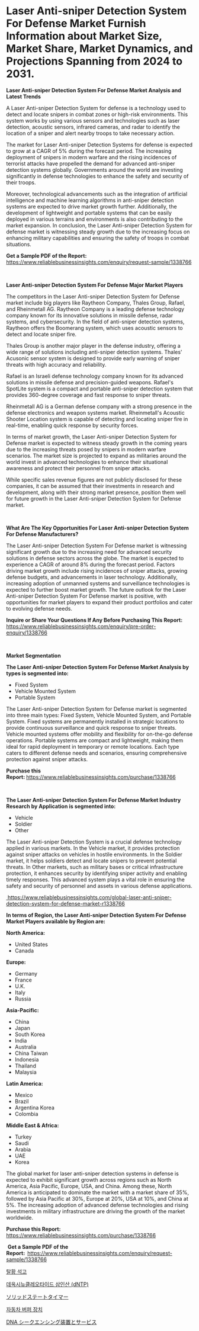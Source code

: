 <p><h1>Laser Anti-sniper Detection System For Defense Market Furnish Information about Market Size, Market Share, Market Dynamics, and Projections Spanning from 2024 to 2031.</h1></p><p><strong>Laser Anti-sniper Detection System For Defense Market Analysis and Latest Trends</strong></p>
<p><p>A Laser Anti-sniper Detection System for defense is a technology used to detect and locate snipers in combat zones or high-risk environments. This system works by using various sensors and technologies such as laser detection, acoustic sensors, infrared cameras, and radar to identify the location of a sniper and alert nearby troops to take necessary action.</p><p>The market for Laser Anti-sniper Detection Systems for defense is expected to grow at a CAGR of 5% during the forecast period. The increasing deployment of snipers in modern warfare and the rising incidences of terrorist attacks have propelled the demand for advanced anti-sniper detection systems globally. Governments around the world are investing significantly in defense technologies to enhance the safety and security of their troops.</p><p>Moreover, technological advancements such as the integration of artificial intelligence and machine learning algorithms in anti-sniper detection systems are expected to drive market growth further. Additionally, the development of lightweight and portable systems that can be easily deployed in various terrains and environments is also contributing to the market expansion. In conclusion, the Laser Anti-sniper Detection System for defense market is witnessing steady growth due to the increasing focus on enhancing military capabilities and ensuring the safety of troops in combat situations.</p></p>
<p><strong>Get a Sample PDF of the Report:&nbsp;</strong> <a href="https://www.reliablebusinessinsights.com/enquiry/request-sample/1338766">https://www.reliablebusinessinsights.com/enquiry/request-sample/1338766</a></p>
<p>&nbsp;</p>
<p><strong>Laser Anti-sniper Detection System For Defense Major Market Players</strong></p>
<p><p>The competitors in the Laser Anti-sniper Detection System for Defense market include big players like Raytheon Company, Thales Group, Rafael, and Rheinmetall AG. Raytheon Company is a leading defense technology company known for its innovative solutions in missile defense, radar systems, and cybersecurity. In the field of anti-sniper detection systems, Raytheon offers the Boomerang system, which uses acoustic sensors to detect and locate sniper fire.</p><p>Thales Group is another major player in the defense industry, offering a wide range of solutions including anti-sniper detection systems. Thales' Acusonic sensor system is designed to provide early warning of sniper threats with high accuracy and reliability.</p><p>Rafael is an Israeli defense technology company known for its advanced solutions in missile defense and precision-guided weapons. Rafael's SpotLite system is a compact and portable anti-sniper detection system that provides 360-degree coverage and fast response to sniper threats.</p><p>Rheinmetall AG is a German defense company with a strong presence in the defense electronics and weapon systems market. Rheinmetall's Acoustic Shooter Location system is capable of detecting and locating sniper fire in real-time, enabling quick response by security forces.</p><p>In terms of market growth, the Laser Anti-sniper Detection System for Defense market is expected to witness steady growth in the coming years due to the increasing threats posed by snipers in modern warfare scenarios. The market size is projected to expand as militaries around the world invest in advanced technologies to enhance their situational awareness and protect their personnel from sniper attacks.</p><p>While specific sales revenue figures are not publicly disclosed for these companies, it can be assumed that their investments in research and development, along with their strong market presence, position them well for future growth in the Laser Anti-sniper Detection System for Defense market.</p></p>
<p>&nbsp;</p>
<p><strong>What Are The Key Opportunities For Laser Anti-sniper Detection System For Defense Manufacturers?</strong></p>
<p><p>The Laser Anti-sniper Detection System For Defense market is witnessing significant growth due to the increasing need for advanced security solutions in defense sectors across the globe. The market is expected to experience a CAGR of around 8% during the forecast period. Factors driving market growth include rising incidences of sniper attacks, growing defense budgets, and advancements in laser technology. Additionally, increasing adoption of unmanned systems and surveillance technologies is expected to further boost market growth. The future outlook for the Laser Anti-sniper Detection System For Defense market is positive, with opportunities for market players to expand their product portfolios and cater to evolving defense needs.</p></p>
<p><strong>Inquire or Share Your Questions If Any Before Purchasing This Report:</strong> <a href="https://www.reliablebusinessinsights.com/enquiry/pre-order-enquiry/1338766">https://www.reliablebusinessinsights.com/enquiry/pre-order-enquiry/1338766</a></p>
<p>&nbsp;</p>
<p><strong>Market Segmentation</strong></p>
<p><strong>The Laser Anti-sniper Detection System For Defense Market Analysis by types is segmented into:</strong></p>
<p><ul><li>Fixed System</li><li>Vehicle Mounted System</li><li>Portable System</li></ul></p>
<p><p>The Laser Anti-sniper Detection System for Defense market is segmented into three main types: Fixed System, Vehicle Mounted System, and Portable System. Fixed systems are permanently installed in strategic locations to provide continuous surveillance and quick response to sniper threats. Vehicle mounted systems offer mobility and flexibility for on-the-go defense operations. Portable systems are compact and lightweight, making them ideal for rapid deployment in temporary or remote locations. Each type caters to different defense needs and scenarios, ensuring comprehensive protection against sniper attacks.</p></p>
<p><strong>Purchase this Report:&nbsp;</strong><a href="https://www.reliablebusinessinsights.com/purchase/1338766">https://www.reliablebusinessinsights.com/purchase/1338766</a></p>
<p>&nbsp;</p>
<p><strong>The Laser Anti-sniper Detection System For Defense Market Industry Research by Application is segmented into:</strong></p>
<p><ul><li>Vehicle</li><li>Soldier</li><li>Other</li></ul></p>
<p><p>The Laser Anti-sniper Detection System is a crucial defense technology applied in various markets. In the Vehicle market, it provides protection against sniper attacks on vehicles in hostile environments. In the Soldier market, it helps soldiers detect and locate snipers to prevent potential threats. In Other markets, such as military bases or critical infrastructure protection, it enhances security by identifying sniper activity and enabling timely responses. This advanced system plays a vital role in ensuring the safety and security of personnel and assets in various defense applications.</p></p>
<p><a href="https://www.reliablebusinessinsights.com/global-laser-anti-sniper-detection-system-for-defense-market-r1338766">&nbsp;https://www.reliablebusinessinsights.com/global-laser-anti-sniper-detection-system-for-defense-market-r1338766</a></p>
<p><strong>In terms of Region, the Laser Anti-sniper Detection System For Defense Market Players available by Region are:</strong></p>
<p>
    <p> <strong> North America: </strong>
        <ul>
            <li>United States</li>
            <li>Canada</li>
        </ul>
        </p> 
    <p> <strong> Europe: </strong>
        <ul>
            <li>Germany</li>
            <li>France</li>
            <li>U.K.</li>
            <li>Italy</li>
            <li>Russia</li>
        </ul>
        </p> 
    <p> <strong> Asia-Pacific: </strong>
        <ul>
            <li>China</li>
            <li>Japan</li>
            <li>South Korea</li>
            <li>India</li>
            <li>Australia</li>
            <li>China Taiwan</li>
            <li>Indonesia</li>
            <li>Thailand</li>
            <li>Malaysia</li>
        </ul>
        </p> 
    <p> <strong> Latin America: </strong>
        <ul>
            <li>Mexico</li>
            <li>Brazil</li>
            <li>Argentina Korea</li>
            <li>Colombia</li>
        </ul>
        </p> 
    <p> <strong> Middle East & Africa: </strong>
        <ul>
            <li>Turkey</li>
            <li>Saudi</li>
            <li>Arabia</li>
            <li>UAE</li>
            <li>Korea</li>
        </ul>
    </p>
    </p>
<p><p>The global market for laser anti-sniper detection systems in defense is expected to exhibit significant growth across regions such as North America, Asia Pacific, Europe, USA, and China. Among these, North America is anticipated to dominate the market with a market share of 35%, followed by Asia Pacific at 30%, Europe at 20%, USA at 10%, and China at 5%. The increasing adoption of advanced defense technologies and rising investments in military infrastructure are driving the growth of the market worldwide.</p></p>
<p><strong>Purchase this Report: </strong><a href="https://www.reliablebusinessinsights.com/purchase/1338766">https://www.reliablebusinessinsights.com/purchase/1338766</a></p>
<p>&nbsp;<strong>Get a Sample PDF of the Report:&nbsp;&nbsp;</strong><a href="https://www.reliablebusinessinsights.com/enquiry/request-sample/1338766">https://www.reliablebusinessinsights.com/enquiry/request-sample/1338766</a></p>
<p><strong></strong></p>
<p><p><a href="https://github.com/darrellockm3ytan895656/Market-Research-Report-List-2/blob/main/9420381122283.md">탈황 석고</a></p><p><a href="https://github.com/Penelolack456456/Market-Research-Report-List-2/blob/main/5509080122282.md">데옥시뉴클레오타이드 삼인산 (dNTP)</a></p><p><a href="https://github.com/ycmtqqhvk3273/Market-Research-Report-List-2/blob/main/5489182124192.md">ソリッドステートタイマー</a></p><p><a href="https://medium.com/@willislebsack/%EC%9E%90%EB%8F%99%EC%B0%A8-%EB%B2%84%ED%8D%BC-%EC%9E%A5%EC%B9%98-%EC%8B%9C%EC%9E%A5-2031%EB%85%84%EA%B9%8C%EC%A7%80%EC%9D%98-%ED%8A%B8%EB%A0%8C%EB%93%9C-%EC%98%88%EC%B8%A1-%EB%B0%8F-%EA%B2%BD%EC%9F%81-%EB%B6%84%EC%84%9D-9c548ec078b6">자동차 버퍼 장치</a></p><p><a href="https://medium.com/@reyeshowell655/dna%E9%85%8D%E5%88%97%E8%A7%A3%E8%AA%AD%E8%A3%85%E7%BD%AE%E3%81%8A%E3%82%88%E3%81%B3%E3%82%B5%E3%83%BC%E3%83%93%E3%82%B9%E5%B8%82%E5%A0%B4-%E7%AB%B6%E4%BA%89%E5%88%86%E6%9E%90-%E5%B8%82%E5%A0%B4%E3%81%AE%E3%83%88%E3%83%AC%E3%83%B3%E3%83%89-2031%E5%B9%B4%E3%81%BE%E3%81%A7%E3%81%AE%E4%BA%88%E6%B8%AC-6e4f17ccb2a0">DNA シークエンシング装置とサービス</a></p></p>